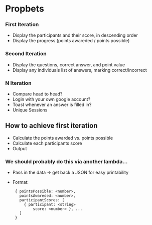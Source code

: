 # Propbets

### First Iteration

 - Display the participants and their score, in descending order
 - Display the progress (points awareded / points possible)

### Second Iteration

 - Display the questions, correct answer, and point value
 - Display any individuals list of answers, marking correct/incorrect

### N Iteration

 - Compare head to head?
 - Login with your own google account?
 - Toast whenever an answer is filled in?
 - Unique Sessions

## How to achieve first iteration

- Calculate the points awarded vs. points possible
- Calculate each participants score
- Output

### We should probably do this via another lambda...

 - Pass in the data -> get back a JSON for easy printability
 - Format:
    
        { pointsPossible: <number>, 
          pointsAwareded: <number>,
          participantScores: [
            { participant: <string>
                score: <number> }, ...
          ]
        }